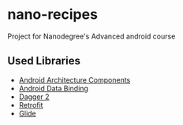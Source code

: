 # nano-recipes
Project for Nanodegree's Advanced android course 



## Used Libraries
* [Android Architecture Components][arch]
* [Android Data Binding][data-binding]
* [Dagger 2][dagger2]
* [Retrofit][retrofit]
* [Glide][glide]


[mockwebserver]: https://github.com/square/okhttp/tree/master/mockwebserver
[arch]: https://developer.android.com/arch
[data-binding]: https://developer.android.com/topic/libraries/data-binding/index.html
[espresso]: https://google.github.io/android-testing-support-library/docs/espresso/
[dagger2]: https://google.github.io/dagger
[retrofit]: http://square.github.io/retrofit
[glide]: https://github.com/bumptech/glide
[timber]: https://github.com/JakeWharton/timber
